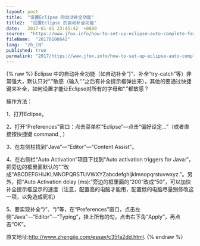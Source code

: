 ```yaml
---
layout: post
title:  "设置Eclipse 的自动补全功能"
title2:  "设置Eclipse 的自动补全功能"
date:   2017-01-01 23:45:42  +0800
source:  "https://www.jfox.info/how-to-set-up-eclipse-auto-complete-feature.html"
fileName:  "20170100642"
lang:  "zh_CN"
published: true
permalink: "2017/https://www.jfox.info/how-to-set-up-eclipse-auto-complete-feature.html"
---
```

{% raw %}
Eclipse 中的自动补全功能（如自动补全“}”、补全“try-catch”等）非常强大，默认只对“.”敏感（输入“.”之后有补全提示框弹出来），其他的要通过快捷键来补全，如何设置才能让Eclipse对所有的字母和“.”都敏感？

操作方法：

1、打开Eclipse。

2、打开“Preferences”窗口：点击菜单栏“Eclipse”—点击“偏好设定…”（或者直接按快捷键 command , ）

3、在左侧栏找到“Java”—“Editor”—“Content Assist”。

4、在右侧栏“Auto Activation”项目下找到“Auto activation triggers for Java:”，把旁边的框里面默认的“.”改成“ABCDEFGHIJKLMNOPQRSTUVWXYZabcdefghijklmnopqrstuvwxyz.”。另外，把“Auto Activation delay (ms):”旁边的框里面的“200”改成“50”，可以加快补全提示框显示的速度（注意，配置高的电脑才能用，配置低的电脑尽量别修改这一项，以免造成死机）

5、要实现补全“}”、“)”等，在“Preferences”窗口，点击左侧“Java”—“Editor”—“Typing”，挂上所有的勾，点击右下角“Apply”，再点击“OK”。

原文地址:http://www.zhengjie.com/essay/c35fa2dd.html.
{% endraw %}

